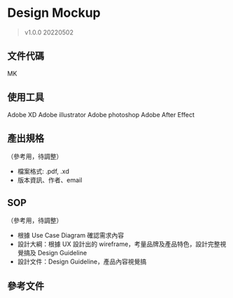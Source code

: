 # Design Mockup
> v1.0.0 20220502

## 文件代碼
MK

## 使用工具
Adobe XD
Adobe illustrator
Adobe photoshop
Adobe After Effect

## 產出規格
（參考用，待調整）
- 檔案格式: .pdf, .xd
- 版本資訊、作者、email

## SOP
（參考用，待調整）
- 根據 Use Case Diagram 確認需求內容
- 設計大綱：根據 UX 設計出的 wireframe，考量品牌及產品特色，設計完整視覺搞及 Design Guideline
- 設計文件：Design Guideline，產品內容視覺搞

## 參考文件
